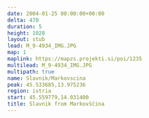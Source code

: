 ```yaml
---
date: 2004-01-25 00:00:00+00:00
delta: 470
duration: 5
height: 1028
layout: stub
lead: M_9-4934_IMG.JPG
map: 1
maplink: https://mapzs.projekti.si/poi/1235
multilead: M_9-4934_IMG.JPG
multipath: true
name: Slavnik/Markovscina
peak: 45.533685,13.975236
region: istria
start: 45.559779,14.031400
title: Slavnik from Markovščina
---
```

